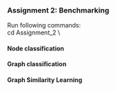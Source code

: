 ### Assignment 2: Benchmarking
Run following commands: \
cd Assignment_2 \

#### Node classification
#### Graph classification
#### Graph Similarity Learning
